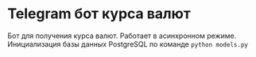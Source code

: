 # Telegram бот курса валют
Бот для получения курса валют. Работает в асинхронном режиме.
Инициализация базы данных PostgreSQL по команде `python models.py`
